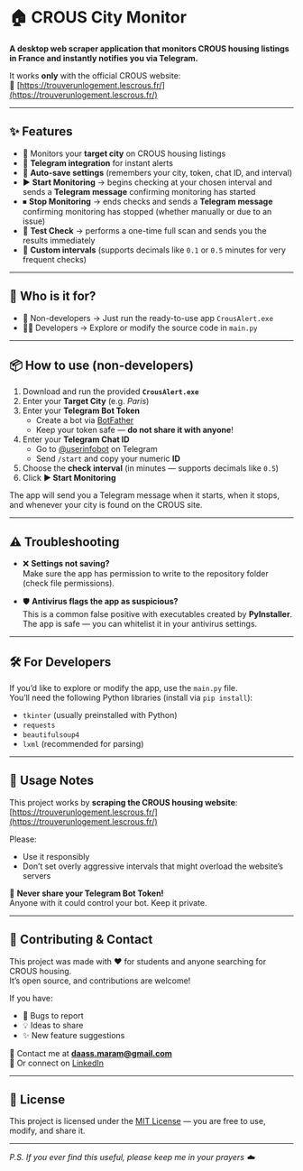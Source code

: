 # 🏠 CROUS City Monitor

**A desktop web scraper application that monitors CROUS housing listings in France and instantly notifies you via Telegram.**  

It works **only** with the official CROUS website:  
🔗 [https://trouverunlogement.lescrous.fr/](https://trouverunlogement.lescrous.fr/)  

---

## ✨ Features

- 🎯 Monitors your **target city** on CROUS housing listings  
- 📱 **Telegram integration** for instant alerts  
- 💾 **Auto-save settings** (remembers your city, token, chat ID, and interval)  
- ▶️ **Start Monitoring** → begins checking at your chosen interval and sends a **Telegram message** confirming monitoring has started  
- ⏹ **Stop Monitoring** → ends checks and sends a **Telegram message** confirming monitoring has stopped (whether manually or due to an issue)  
- 🧪 **Test Check** → performs a one-time full scan and sends you the results immediately  
- 🔄 **Custom intervals** (supports decimals like `0.1` or `0.5` minutes for very frequent checks)  

---

## 👥 Who is it for?

- 🧑 Non-developers → Just run the ready-to-use app `CrousAlert.exe`  
- 👩‍💻 Developers → Explore or modify the source code in `main.py`    

---

## 📦 How to use (non-developers)

1. Download and run the provided **`CrousAlert.exe`**  
2. Enter your **Target City** (e.g. *Paris*)  
3. Enter your **Telegram Bot Token**  
   - Create a bot via [BotFather](https://t.me/BotFather)  
   - Keep your token safe — **do not share it with anyone**!  
4. Enter your **Telegram Chat ID**  
   - Go to [@userinfobot](https://t.me/userinfobot) on Telegram  
   - Send `/start` and copy your numeric **ID**  
5. Choose the **check interval** (in minutes — supports decimals like `0.5`)  
6. Click **▶ Start Monitoring**  

The app will send you a Telegram message when it starts, when it stops, and whenever your city is found on the CROUS site.  

---

## ⚠️ Troubleshooting

- ❌ **Settings not saving?**  
  Make sure the app has permission to write to the repository folder (check file permissions).  

- 🛡️ **Antivirus flags the app as suspicious?**  
  This is a common false positive with executables created by **PyInstaller**.  
  The app is safe — you can whitelist it in your antivirus settings.  

---

## 🛠 For Developers

If you’d like to explore or modify the app, use the `main.py` file.  
You’ll need the following Python libraries (install via `pip install`):  

- `tkinter` (usually preinstalled with Python)  
- `requests`  
- `beautifulsoup4`  
- `lxml` (recommended for parsing)  

---

## 📌 Usage Notes  

This project works by **scraping the CROUS housing website**:  
[https://trouverunlogement.lescrous.fr/](https://trouverunlogement.lescrous.fr/)  

Please:  
- Use it responsibly  
- Don’t set overly aggressive intervals that might overload the website’s servers  

🔑 **Never share your Telegram Bot Token!**  
Anyone with it could control your bot. Keep it private.  

---

## 🤝 Contributing & Contact

This project was made with ❤️ for students and anyone searching for CROUS housing.  
It’s open source, and contributions are welcome!  

If you have:  
- 🐞 Bugs to report  
- 💡 Ideas to share  
- ✨ New feature suggestions  

📩 Contact me at **daass.maram@gmail.com**  
💼 Or connect on [LinkedIn](https://www.linkedin.com/in/maram-daas/)  

---

## 📄 License

This project is licensed under the [MIT License](LICENSE) — you are free to use, modify, and share it.  

---

*P.S. If you ever find this useful, please keep me in your prayers ☁️*  
